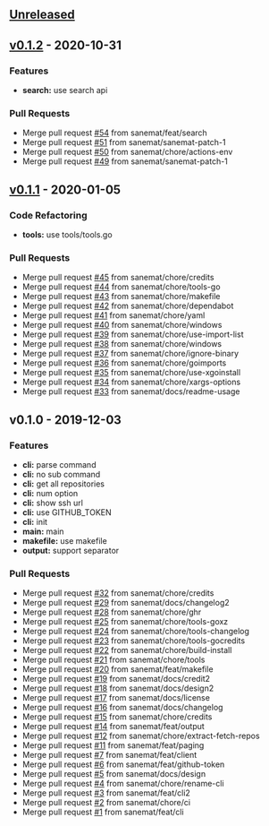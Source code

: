 <a name="unreleased"></a>
## [Unreleased]


<a name="v0.1.2"></a>
## [v0.1.2] - 2020-10-31
### Features
- **search:** use search api

### Pull Requests
- Merge pull request [#54](https://github.com/sanemat/go-githubrepos/issues/54) from sanemat/feat/search
- Merge pull request [#51](https://github.com/sanemat/go-githubrepos/issues/51) from sanemat/sanemat-patch-1
- Merge pull request [#50](https://github.com/sanemat/go-githubrepos/issues/50) from sanemat/chore/actions-env
- Merge pull request [#49](https://github.com/sanemat/go-githubrepos/issues/49) from sanemat/sanemat-patch-1


<a name="v0.1.1"></a>
## [v0.1.1] - 2020-01-05
### Code Refactoring
- **tools:** use tools/tools.go

### Pull Requests
- Merge pull request [#45](https://github.com/sanemat/go-githubrepos/issues/45) from sanemat/chore/credits
- Merge pull request [#44](https://github.com/sanemat/go-githubrepos/issues/44) from sanemat/chore/tools-go
- Merge pull request [#43](https://github.com/sanemat/go-githubrepos/issues/43) from sanemat/chore/makefile
- Merge pull request [#42](https://github.com/sanemat/go-githubrepos/issues/42) from sanemat/chore/dependabot
- Merge pull request [#41](https://github.com/sanemat/go-githubrepos/issues/41) from sanemat/chore/yaml
- Merge pull request [#40](https://github.com/sanemat/go-githubrepos/issues/40) from sanemat/chore/windows
- Merge pull request [#39](https://github.com/sanemat/go-githubrepos/issues/39) from sanemat/chore/use-import-list
- Merge pull request [#38](https://github.com/sanemat/go-githubrepos/issues/38) from sanemat/chore/windows
- Merge pull request [#37](https://github.com/sanemat/go-githubrepos/issues/37) from sanemat/chore/ignore-binary
- Merge pull request [#36](https://github.com/sanemat/go-githubrepos/issues/36) from sanemat/chore/goimports
- Merge pull request [#35](https://github.com/sanemat/go-githubrepos/issues/35) from sanemat/chore/use-xgoinstall
- Merge pull request [#34](https://github.com/sanemat/go-githubrepos/issues/34) from sanemat/chore/xargs-options
- Merge pull request [#33](https://github.com/sanemat/go-githubrepos/issues/33) from sanemat/docs/readme-usage


<a name="v0.1.0"></a>
## v0.1.0 - 2019-12-03
### Features
- **cli:** parse command
- **cli:** no sub command
- **cli:** get all repositories
- **cli:** num option
- **cli:** show ssh url
- **cli:** use GITHUB_TOKEN
- **cli:** init
- **main:** main
- **makefile:** use makefile
- **output:** support separator

### Pull Requests
- Merge pull request [#32](https://github.com/sanemat/go-githubrepos/issues/32) from sanemat/chore/credits
- Merge pull request [#29](https://github.com/sanemat/go-githubrepos/issues/29) from sanemat/docs/changelog2
- Merge pull request [#28](https://github.com/sanemat/go-githubrepos/issues/28) from sanemat/chore/ghr
- Merge pull request [#25](https://github.com/sanemat/go-githubrepos/issues/25) from sanemat/chore/tools-goxz
- Merge pull request [#24](https://github.com/sanemat/go-githubrepos/issues/24) from sanemat/chore/tools-changelog
- Merge pull request [#23](https://github.com/sanemat/go-githubrepos/issues/23) from sanemat/chore/tools-gocredits
- Merge pull request [#22](https://github.com/sanemat/go-githubrepos/issues/22) from sanemat/chore/build-install
- Merge pull request [#21](https://github.com/sanemat/go-githubrepos/issues/21) from sanemat/chore/tools
- Merge pull request [#20](https://github.com/sanemat/go-githubrepos/issues/20) from sanemat/feat/makefile
- Merge pull request [#19](https://github.com/sanemat/go-githubrepos/issues/19) from sanemat/docs/credit2
- Merge pull request [#18](https://github.com/sanemat/go-githubrepos/issues/18) from sanemat/docs/design2
- Merge pull request [#17](https://github.com/sanemat/go-githubrepos/issues/17) from sanemat/docs/license
- Merge pull request [#16](https://github.com/sanemat/go-githubrepos/issues/16) from sanemat/docs/changelog
- Merge pull request [#15](https://github.com/sanemat/go-githubrepos/issues/15) from sanemat/chore/credits
- Merge pull request [#14](https://github.com/sanemat/go-githubrepos/issues/14) from sanemat/feat/output
- Merge pull request [#12](https://github.com/sanemat/go-githubrepos/issues/12) from sanemat/chore/extract-fetch-repos
- Merge pull request [#11](https://github.com/sanemat/go-githubrepos/issues/11) from sanemat/feat/paging
- Merge pull request [#7](https://github.com/sanemat/go-githubrepos/issues/7) from sanemat/feat/client
- Merge pull request [#6](https://github.com/sanemat/go-githubrepos/issues/6) from sanemat/feat/github-token
- Merge pull request [#5](https://github.com/sanemat/go-githubrepos/issues/5) from sanemat/docs/design
- Merge pull request [#4](https://github.com/sanemat/go-githubrepos/issues/4) from sanemat/chore/rename-cli
- Merge pull request [#3](https://github.com/sanemat/go-githubrepos/issues/3) from sanemat/feat/cli2
- Merge pull request [#2](https://github.com/sanemat/go-githubrepos/issues/2) from sanemat/chore/ci
- Merge pull request [#1](https://github.com/sanemat/go-githubrepos/issues/1) from sanemat/feat/cli


[Unreleased]: https://github.com/sanemat/go-githubrepos/compare/v0.1.2...HEAD
[v0.1.2]: https://github.com/sanemat/go-githubrepos/compare/v0.1.1...v0.1.2
[v0.1.1]: https://github.com/sanemat/go-githubrepos/compare/v0.1.0...v0.1.1
